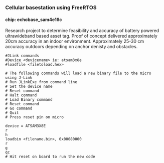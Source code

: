 ### Cellular basestation using FreeRTOS
#### chip: echobase_sam4e16c

Research project to determine feasibility and accuracy of battery powered ultrawideband based asset tag. Proof of concept delivered approximately 20cm accuracy in an indoor environment. Approximately 25-30 cm accuracy outdoors depending on anchor denisty and obstacles.

```console
#JLink commands
#Device <devicename> ie: atsam3x8e
#loadfile <filetoload.hex>

# The following commands will load a new binary file to the micro using J-Link
# Run JLinkExe from command line
# Set the device name
# Reset command
# Halt command
# Load Binary command
# Reset command
# Go command 
# Quit
# Press reset pin on micro

device = ATSAM3X8E
r
h
loadbin <filename.bin>, 0x00080000
r
g
qc
# Hit reset on board to run the new code
```
